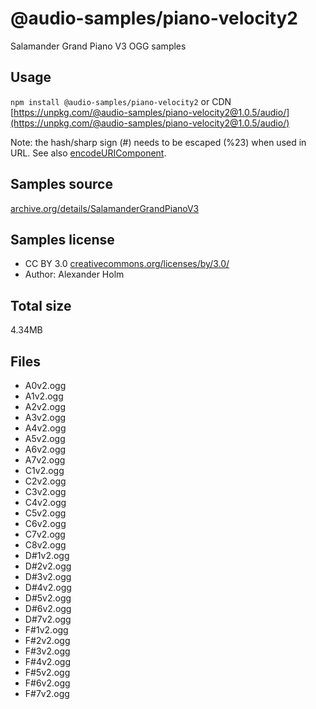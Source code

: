 # @audio-samples/piano-velocity2

Salamander Grand Piano V3 OGG samples

## Usage

`npm install @audio-samples/piano-velocity2` or CDN [https://unpkg.com/@audio-samples/piano-velocity2@1.0.5/audio/](https://unpkg.com/@audio-samples/piano-velocity2@1.0.5/audio/)

Note: the hash/sharp sign (#) needs to be escaped (%23) when used in URL. See also [encodeURIComponent](https://developer.mozilla.org/en-US/docs/Web/JavaScript/Reference/Global_Objects/encodeURIComponent).

## Samples source

[archive.org/details/SalamanderGrandPianoV3](https://archive.org/details/SalamanderGrandPianoV3)

## Samples license

- CC BY 3.0 [creativecommons.org/licenses/by/3.0/](http://creativecommons.org/licenses/by/3.0/)
- Author: Alexander Holm 

## Total size

4.34MB

## Files

- A0v2.ogg
- A1v2.ogg
- A2v2.ogg
- A3v2.ogg
- A4v2.ogg
- A5v2.ogg
- A6v2.ogg
- A7v2.ogg
- C1v2.ogg
- C2v2.ogg
- C3v2.ogg
- C4v2.ogg
- C5v2.ogg
- C6v2.ogg
- C7v2.ogg
- C8v2.ogg
- D#1v2.ogg
- D#2v2.ogg
- D#3v2.ogg
- D#4v2.ogg
- D#5v2.ogg
- D#6v2.ogg
- D#7v2.ogg
- F#1v2.ogg
- F#2v2.ogg
- F#3v2.ogg
- F#4v2.ogg
- F#5v2.ogg
- F#6v2.ogg
- F#7v2.ogg